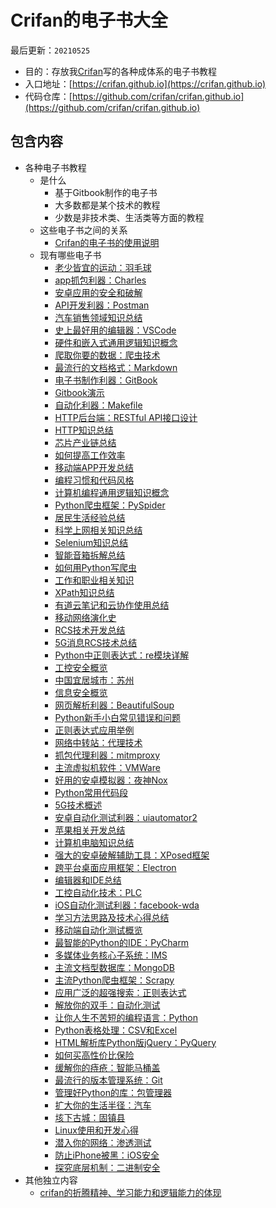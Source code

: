 # Crifan的电子书大全

最后更新：`20210525`

* 目的：存放我[Crifan](https://github.com/crifan)写的各种成体系的电子书教程
* 入口地址：[https://crifan.github.io](https://crifan.github.io)
* 代码仓库：[https://github.com/crifan/crifan.github.io](https://github.com/crifan/crifan.github.io)

## 包含内容

* 各种电子书教程
  * 是什么
    * 基于Gitbook制作的电子书
    * 大多数都是某个技术的教程
    * 少数是非技术类、生活类等方面的教程
  * 这些电子书之间的关系
    * [Crifan的电子书的使用说明](https://github.com/crifan/crifan_ebook_readme)
  * 现有哪些电子书
    * [老少皆宜的运动：羽毛球](https://crifan.github.io/all_age_sports_badminton/website)
    * [app抓包利器：Charles](https://crifan.github.io/app_capture_package_tool_charles/website)
    * [安卓应用的安全和破解](https://crifan.github.io/android_app_security_crack/website)
    * [API开发利器：Postman](https://crifan.github.io/api_tool_postman/website)
    * [汽车销售领域知识总结](https://crifan.github.io/automobile_sales_summary/website)
    * [史上最好用的编辑器：VSCode](https://crifan.github.io/best_editor_vscode/website)
    * [硬件和嵌入式通用逻辑知识概念](https://crifan.github.io/common_logic_hardware_embedded/website)
    * [爬取你要的数据：爬虫技术](https://crifan.github.io/crawl_your_data_spider_technology/website)
    * [最流行的文档格式：Markdown](https://crifan.github.io/doc_format_markdown/website)
    * [电子书制作利器：GitBook](https://crifan.github.io/ebook_system_gitbook/website)
    * [Gitbook演示](https://crifan.github.io/gitbook_demo/website)
    * [自动化利器：Makefile](https://crifan.github.io/good_automation_tool_makefile/website)
    * [HTTP后台端：RESTful API接口设计](https://crifan.github.io/http_restful_api/website)
    * [HTTP知识总结](https://crifan.github.io/http_summary/website)
    * [芯片产业链总结](https://crifan.github.io/ic_chip_industry_chain_summary/website)
    * [如何提高工作效率](https://crifan.github.io/improve_work_efficiency/website)
    * [移动端APP开发总结](https://crifan.github.io/mobile_app_summary/website)
    * [编程习惯和代码风格](https://crifan.github.io/program_code_style/website)
    * [计算机编程通用逻辑知识概念](https://crifan.github.io/program_common_logic/website)
    * [Python爬虫框架：PySpider](https://crifan.github.io/python_spider_pyspider/website)
    * [居民生活经验总结](https://crifan.github.io/resident_life_experience_summary/website)
    * [科学上网相关知识总结](https://crifan.github.io/scientific_network_summary/website)
    * [Selenium知识总结](https://crifan.github.io/selenium_summary/website)
    * [智能音箱拆解总结](https://crifan.github.io/smart_speaker_disassemble_summary/website)
    * [如何用Python写爬虫](https://crifan.github.io/use_python_write_spider/website)
    * [工作和职业相关知识](https://crifan.github.io/work_job_summary/website)
    * [XPath知识总结](https://crifan.github.io/xpath_summary/website)
    * [有道云笔记和云协作使用总结](https://crifan.github.io/youdao_note_summary/website)
    * [移动网络演化史](https://crifan.github.io/mobile_network_evolution_history/website)
    * [RCS技术开发总结](https://crifan.github.io/rcs_tech_dev_summary/website)
    * [5G消息RCS技术总结](https://crifan.github.io/5g_message_rcs_tech_summary/website)
    * [Python中正则表达式：re模块详解](https://crifan.github.io/python_regex_re_intro/website)
    * [工控安全概览](https://crifan.github.io/industrial_control_security_overview/website)
    * [中国宜居城市：苏州](https://crifan.github.io/china_suitable_living_suzhou/website)
    * [信息安全概览](https://crifan.github.io/information_security_overview/website)
    * [网页解析利器：BeautifulSoup](https://crifan.github.io/html_parse_tool_beautifulsoup/website)
    * [Python新手小白常见错误和问题](https://crifan.github.io/python_newbie_mistakes_questions/website)
    * [正则表达式应用举例](https://crifan.github.io/regex_usage_examples/website)
    * [网络中转站：代理技术](https://crifan.github.io/web_transfer_proxy_tech/website)
    * [抓包代理利器：mitmproxy](https://crifan.github.io/crawler_proxy_tool_mimproxy/website)
    * [主流虚拟机软件：VMWare](https://crifan.github.io/popular_virtual_machine_vmware/website)
    * [好用的安卓模拟器：夜神Nox](https://crifan.github.io/good_android_emulator_nox/website)
    * [Python常用代码段](https://crifan.github.io/python_common_code_snippet/website)
    * [5G技术概述](https://crifan.github.io/5g_tech_summary/website)
    * [安卓自动化测试利器：uiautomator2](https://crifan.github.io/android_automation_uiautomator2/website)
    * [苹果相关开发总结](https://crifan.github.io/apple_develop_summary/website)
    * [计算机电脑知识总结](https://crifan.github.io/computer_tech_summary/website)
    * [强大的安卓破解辅助工具：XPosed框架](https://crifan.github.io/crack_assistant_xposed_framework/website)
    * [跨平台桌面应用框架：Electron](https://crifan.github.io/desktop_app_framework_electron/website)
    * [编辑器和IDE总结](https://crifan.github.io/editor_ide_summary/website)
    * [工控自动化技术：PLC](https://crifan.github.io/industrial_automation_plc/website)
    * [iOS自动化测试利器：facebook-wda](https://crifan.github.io/ios_automation_facebook_wda/website)
    * [学习方法思路及技术心得总结](https://crifan.github.io/learn_tech_method_experience/website)
    * [移动端自动化测试概览](https://crifan.github.io/mobile_automation_overview/website)
    * [最智能的Python的IDE：PyCharm](https://crifan.github.io/most_intelligent_python_ide_pycharm/website)
    * [多媒体业务核心子系统：IMS](https://crifan.github.io/multimedia_core_system_ims/website)
    * [主流文档型数据库：MongoDB](https://crifan.github.io/popular_document_db_mongodb/website)
    * [主流Python爬虫框架：Scrapy](https://crifan.github.io/python_spider_scrapy/website)
    * [应用广泛的超强搜索：正则表达式](https://crifan.github.io/super_search_regex/website)
    * [解放你的双手：自动化测试](https://crifan.github.io/free_hand_test_automation/website)
    * [让你人生不苦短的编程语言：Python](https://crifan.github.io/make_life_better_python/website)
    * [Python表格处理：CSV和Excel](https://crifan.github.io/python_process_csv_excel/website)
    * [HTML解析库Python版jQuery：PyQuery](https://crifan.github.io/python_html_parse_pyquery/website)
    * [如何买高性价比保险](https://crifan.github.io/buy_cost_effective_insurance/website)
    * [缓解你的痔疮：智能马桶盖](https://crifan.github.io/remit_your_haemorrhoids_intelligent_cover/website)
    * [最流行的版本管理系统：Git](https://crifan.github.io/popular_version_control_git/website)
    * [管理好Python的库：包管理器](https://crifan.github.io/python_summary_package_manager/website)
    * [扩大你的生活半径：汽车](https://crifan.github.io/expand_life_radius_car/website)
    * [垓下古城：固镇县](https://crifan.github.io/gaixia_ancient_city_guzhen/website)
    * [Linux使用和开发心得](https://crifan.github.io/linux_usage_dev_summary/website)
    * [潜入你的网络：渗透测试](https://crifan.github.io/infiltrate_your_net_penetration_testing/website)
    * [防止iPhone被黑：iOS安全](https://crifan.github.io/prevent_iphone_hacked_ios_security/website)
    * [探究底层机制：二进制安全](https://crifan.github.io/explore_underlying_mechanism_binary_security/website)
* 其他独立内容
  * [crifan的折腾精神、学习能力和逻辑能力的体现](https://crifan.github.io/crifan_play_learn_logic_spirit/)
